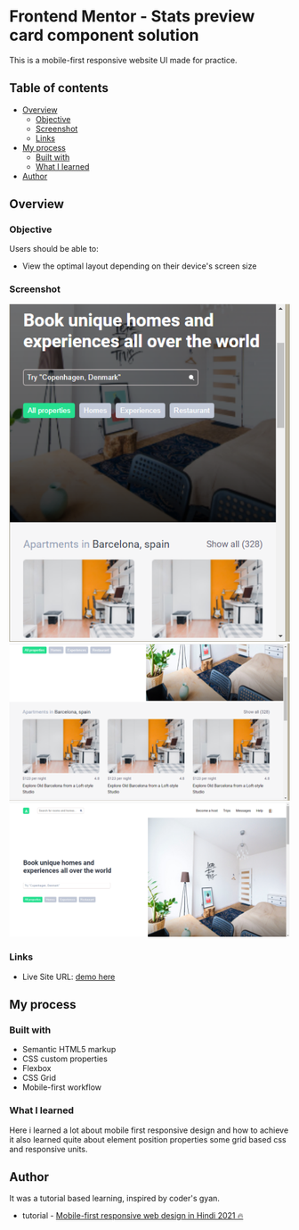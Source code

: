 # Frontend Mentor - Stats preview card component solution

This is a mobile-first responsive website UI made for practice.

## Table of contents

- [Overview](#overview)
  - [Objective](#Objective)
  - [Screenshot](#screenshot)
  - [Links](#links)
- [My process](#my-process)
  - [Built with](#built-with)
  - [What I learned](#what-i-learned)
- [Author](#author)

## Overview

### Objective

Users should be able to:

- View the optimal layout depending on their device's screen size

### Screenshot

![](./img/screenshot-mobile.png)
![](./img/screenshot-tablet.png)
![](./img/screenshot-desktop.png)


### Links

- Live Site URL: [demo here](https://ankitsingh435517.github.io/house_Rent_website/)

## My process

### Built with

- Semantic HTML5 markup
- CSS custom properties
- Flexbox
- CSS Grid
- Mobile-first workflow

### What I learned

Here i learned a lot about mobile first responsive design and how to achieve it also learned quite about element position properties some grid based css and responsive units.


## Author

It was a tutorial based learning, inspired by coder's gyan.

- tutorial - [Mobile-first responsive web design in Hindi 2021 🔥](https://youtu.be/nagUnlSVwig)
